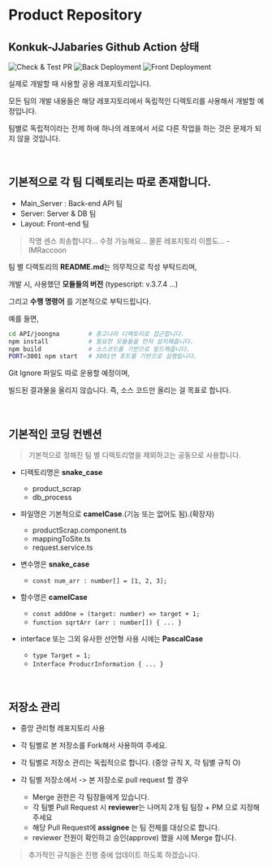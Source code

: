 # Product Repository

## Konkuk-JJabaries Github Action 상태
![Check & Test PR](https://github.com/Konkuk-JJabaries/Product/workflows/Check%20&%20Test%20PR/badge.svg?branch=master)
![Back Deployment](https://github.com/Konkuk-JJabaries/Product/workflows/Back%20Deployment/badge.svg?branch=master)
![Front Deployment](https://github.com/Konkuk-JJabaries/Product/workflows/Front%20Deployment/badge.svg?branch=master)


실제로 개발할 때 사용할 공용 레포지토리입니다.  

모든 팀의 개발 내용들은 해당 레포지토리에서 독립적인 디렉토리를 사용해서 개발할 예정입니다.  

팀별로 독립적이라는 전제 하에 하나의 레포에서 서로 다른 작업을 하는 것은 문제가 되지 않을 것입니다.  

<br>

## 기본적으로 각 팀 디렉토리는 따로 존재합니다.

- Main_Server : Back-end API 팀
- Server: Server & DB 팀
- Layout: Front-end 팀

> 작명 센스 죄송합니다... 수정 가능해요... 물론 레포지토리 이름도... - IMRaccoon

팀 별 디렉토리의 **README.md**는 의무적으로 작성 부탁드리며, 

개발 시, 사용했던 **모듈들의 버전** (typescript: v.3.7.4 ...)

그리고 **수행 명령어** 를 기본적으로 부탁드립니다.

예를 들면,
```zsh
cd API/joongna        # 중고나라 디렉토리로 접근합니다.
npm install           # 필요한 모듈들을 먼저 설치해줍니다.
npm build             # 소스코드를 기반으로 빌드해줍니다.
PORT=3001 npm start   # 3001번 포트를 기반으로 실행됩니다.
```

Git Ignore 파일도 따로 운용할 예정이며, 

빌드된 결과물을 올리지 않습니다. 즉, 소스 코드만 올리는 걸 목표로 합니다.

<br>

## 기본적인 코딩 컨벤션

> 기본적으로 정해진 팀 별 디렉토리명을 제외하고는 공동으로 사용합니다.

- 디렉토리명은 **snake_case**
    - product_scrap
    - db_process

- 파일명은 기본적으로 **camelCase**.(기능 또는 없어도 됨).(확장자)
    - productScrap.component.ts
    - mappingToSite.ts
    - request.service.ts

- 변수명은 **snake_case**
    - `const num_arr : number[] = [1, 2, 3];`

- 함수명은 **camelCase**
    - `const addOne = (target: number) => target + 1;`
    - `function sqrtArr (arr : number[]) { ... }`

- interface 또는 그외 유사한 선언형 사용 시에는 **PascalCase** 
    - `type Target = 1;` 
    - `Interface ProducrInformation { ... }`

<br>

## 저장소 관리
- 중앙 관리형 레포지토리 사용

- 각 팀별로 본 저장소를 Fork해서 사용하여 주세요.

- 각 팀별로 저장소 관리는 독립적으로 합니다. (중앙 규칙 X, 각 팀별 규칙 O)

- 각 팀별 저장소에서 -> 본 저장소로 pull request 할 경우
  - Merge 권한은 각 팀장들에게 있습니다.
  - 각 팀별 Pull Request 시 **reviewer**는 나머지 2개 팀 팀장 + PM 으로 지정해주세요
  - 해당 Pull Request에 **assignee** 는 팀 전체를 대상으로 합니다.
  - reviewer 전원이 확인하고 승인(approve) 했을 시에 Merge 합니다.
  
> 추가적인 규칙들은 진행 중에 업데이트 하도록 하겠습니다.
